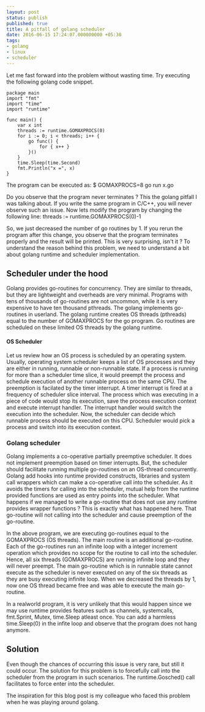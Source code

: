 ```yaml
---
layout: post
status: publish
published: true
title: A pitfall of golang scheduler
date: 2016-06-15 17:24:07.000000000 +05:30
tags:
- golang
- linux
- scheduler
---
```


Let me fast forward into the problem without wasting time. Try executing the following golang code snippet.

    package main
    import "fmt"
    import "time"
    import "runtime"

    func main() {
	    var x int
	    threads := runtime.GOMAXPROCS(0)
    	for i := 0; i < threads; i++ {
	    	go func() {
	    		for { x++ }
	    	}()
    	}
    	time.Sleep(time.Second)
	    fmt.Println("x =", x)
    }
    
The program can be executed as:
    $ GOMAXPROCS=8 go run x.go
    
Do you observe that the program never terminates ? This the golang pitfall I was talking about. If you write the same program in C/C++, you will never observe such an issue.
Now lets modify the program by changing the following line:
    threads := runtime.GOMAXPROCS(0)-1

So, we just decreased the number of go routines by 1. If you rerun the program after this change, you observe that the program terminates properly and the result will be printed. This is very surprising, isn't it ? To understand the reason behind this problem, we need to understand a bit about golang runtime and scheduler implementation.

## Scheduler under the hood
Golang provides go-routines for concurrency. They are similar to threads, but they are lightweight and overheads are very minimal. Programs with tens of thousands of go-routines are not uncommon, while it is very expensive to have ten thousand pthreads. The golang implements go-routines in userland. The golang runtime creates OS threads (pthreads) equal to the number of GOMAXPROCS for the go program. Go routines are scheduled on these limited OS threads by the golang runtime.

#### OS Scheduler
Let us review how an OS process is scheduled by an operating system. Usually, operating system scheduler keeps a list of OS processes and they are either in running, runnable or non-runnable state. If a process is running for more than a scheduler time slice, it would preempt the process and schedule execution of another runnable process on the same CPU. The preemption is facilated by the timer interrupt. A timer interrupt is fired at a frequency of scheduler slice interval. The process which was executing in a piece of code would stop its execution, save the process execution context and execute interrupt handler. The interrupt handler would switch the execution into the scheduler. Now, the scheduler can decide which runnable process should be executed on this CPU. Scheduler would pick a process and switch into its execution context.

### Golang scheduler
Golang implements a co-operative partially preemptive scheduler. It does not implement preemption based on timer interrupts. But, the scheduler should facilitate running multiple go-routines on an OS-thread concurrently. Golang add hooks into runtime provided constructs, libraries and system call wrappers which can make a co-operative call into the scheduler. As it avoids the timers for calling into the scheduler, mutual help from the runtime provided functions are used as entry points into the scheduler. What happens if we managed to write a go-routine that does not use any runtime provides wrapper functions ? This is exactly what has happened here. That go-routine will not calling into the scheduler and cause preemption of the go-routine.

In the above program, we are executing go-routines equal to the GOMAXPROCS (OS threads). The main routine is an additional go-routine. Each of the go-routines run an infinite loop with a integer increment operation which provides no scope for the routine to call into the scheduler. Hence, all six threads (GOMAXPROCS) are running infinite loop and they will never preempt. The main go-routine which is in runnable state cannot execute as the scheduler is never executed on any of the six threads as they are busy executing infinite loop. When we decreased the threads by 1, now one OS thread became free and was able to execute the main go-routine.

In a realworld program, it is very unlikely that this would happen since we may use runtime provides features such as channels, systemcalls, fmt.Sprint, Mutex, time.Sleep atleast once. You can add a harmless time.Sleep(0) in the infite loop and observe that the program does not hang anymore.

## Solution
Even though the chances of occurring this issue is very rare, but still it could occur. The solution for this problem is to forcefully call into the scheduler from the program in such scenarios. The runtime.Gosched() call facilitates to force enter into the scheduler.

The inspiration for this blog post is my colleague who faced this problem when he was playing around golang.
